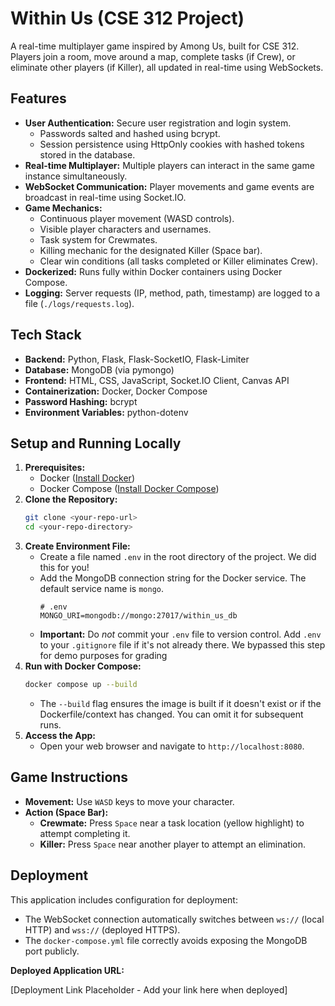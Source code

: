 # Within Us (CSE 312 Project)

A real-time multiplayer game inspired by Among Us, built for CSE 312. Players join a room, move around a map, complete tasks (if Crew), or eliminate other players (if Killer), all updated in real-time using WebSockets.

## Features

*   **User Authentication:** Secure user registration and login system.
    *   Passwords salted and hashed using bcrypt.
    *   Session persistence using HttpOnly cookies with hashed tokens stored in the database.
*   **Real-time Multiplayer:** Multiple players can interact in the same game instance simultaneously.
*   **WebSocket Communication:** Player movements and game events are broadcast in real-time using Socket.IO.
*   **Game Mechanics:**
    *   Continuous player movement (WASD controls).
    *   Visible player characters and usernames.
    *   Task system for Crewmates.
    *   Killing mechanic for the designated Killer (Space bar).
    *   Clear win conditions (all tasks completed or Killer eliminates Crew).
*   **Dockerized:** Runs fully within Docker containers using Docker Compose.
*   **Logging:** Server requests (IP, method, path, timestamp) are logged to a file (`./logs/requests.log`).

## Tech Stack

*   **Backend:** Python, Flask, Flask-SocketIO, Flask-Limiter
*   **Database:** MongoDB (via pymongo)
*   **Frontend:** HTML, CSS, JavaScript, Socket.IO Client, Canvas API
*   **Containerization:** Docker, Docker Compose
*   **Password Hashing:** bcrypt
*   **Environment Variables:** python-dotenv

## Setup and Running Locally

1.  **Prerequisites:**
    *   Docker ([Install Docker](https://docs.docker.com/get-docker/))
    *   Docker Compose ([Install Docker Compose](https://docs.docker.com/compose/install/))
2.  **Clone the Repository:**
    ```bash
    git clone <your-repo-url>
    cd <your-repo-directory>
    ```
3.  **Create Environment File:**
    *   Create a file named `.env` in the root directory of the project. We did this for you!
    *   Add the MongoDB connection string for the Docker service. The default service name is `mongo`.
        ```dotenv
        # .env
        MONGO_URI=mongodb://mongo:27017/within_us_db
        ```
    *   **Important:** Do *not* commit your `.env` file to version control. Add `.env` to your `.gitignore` file if it's not already there. We bypassed this step for demo purposes for grading
4.  **Run with Docker Compose:**
    ```bash
    docker compose up --build
    ```
    *   The `--build` flag ensures the image is built if it doesn't exist or if the Dockerfile/context has changed. You can omit it for subsequent runs.
5.  **Access the App:**
    *   Open your web browser and navigate to `http://localhost:8080`.

## Game Instructions

*   **Movement:** Use `WASD` keys to move your character.
*   **Action (Space Bar):**
    *   **Crewmate:** Press `Space` near a task location (yellow highlight) to attempt completing it.
    *   **Killer:** Press `Space` near another player to attempt an elimination.

## Deployment

This application includes configuration for deployment:
*   The WebSocket connection automatically switches between `ws://` (local HTTP) and `wss://` (deployed HTTPS).
*   The `docker-compose.yml` file correctly avoids exposing the MongoDB port publicly.

**Deployed Application URL:**

[Deployment Link Placeholder - Add your link here when deployed]
